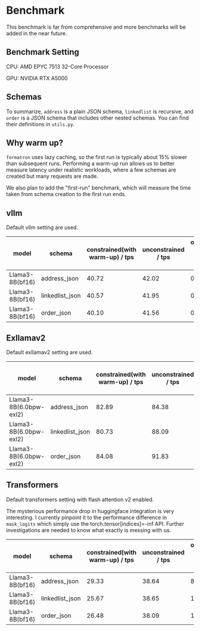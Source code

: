 # Benchmark
This benchmark is far from comprehensive and more benchmarks will be added in the
near future. 
## Benchmark Setting
CPU: AMD EPYC 7513 32-Core Processor

GPU: NVIDIA RTX A5000
## Schemas
To summarize, `address` is a plain JSON schema, `linkedlist` is recursive,
and `order` is a JSON schema that includes other nested schemas.
You can find their definitions in `utils.py`.
## Why warm up?
`formatron` uses lazy caching,
so the first run is typically about 15% slower than subsequent runs.
Performing a warm-up run allows us to better measure latency under realistic workloads,
where a few schemas are created but many requests are made.

We also plan to add the "first-run" benchmark, which will measure the time taken from
schema creation to the first run ends. 
## vllm
Default vllm setting are used.

| model           | schema          | constrained(with warm-up) / tps | unconstrained / tps | overhead per token / ms |
|-----------------|-----------------|---------------------------------|---------------------|-------------------------|
| Llama3-8B(bf16) | address_json    | 40.72                           | 42.02               | 0.76                    |
| Llama3-8B(bf16) | linkedlist_json | 40.57                           | 41.95               | 0.81                    |
| Llama3-8B(bf16) | order_json      | 40.10                           | 41.56               | 0.88                    |
## Exllamav2
Default exllamav2 setting are used.

| model                  | schema          | constrained(with warm-up) / tps | unconstrained / tps | overhead per token / ms |
|------------------------|-----------------|---------------------------------|---------------------|-------------------------|
| Llama3-8B(6.0bpw-exl2) | address_json    | 82.89                           | 84.38               | 0.21                    |
| Llama3-8B(6.0bpw-exl2) | linkedlist_json | 80.73                           | 88.09               | 1.03                    |
| Llama3-8B(6.0bpw-exl2) | order_json      | 84.08                           | 91.83               | 1.00                    |
## Transformers
Default transformers setting with flash attention v2 enabled.

The mysterious performance drop in huggingface integration is very interesting. 
I currently pinpoint it to the performance difference in `mask_logits` 
which simply use the torch.tensor\[indices\]=-inf API. Further investigations are needed
to know what exactly is messing with us.

| model           | schema          | constrained(with warm-up) / tps | unconstrained / tps | overhead per token / ms |
|-----------------|-----------------|---------------------------------|---------------------|-------------------------|
| Llama3-8B(bf16) | address_json    | 29.33                           | 38.64               | 8.21                    |
| Llama3-8B(bf16) | linkedlist_json | 25.67                           | 38.65               | 13.1                    |
| Llama3-8B(bf16) | order_json      | 26.48                           | 38.09               | 11.5                    |
